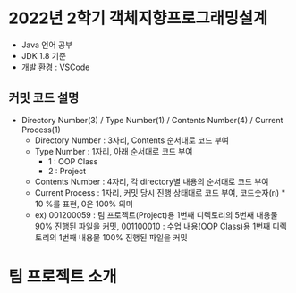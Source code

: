 # 2022년 2학기 객체지향프로그래밍설계
- Java 언어 공부
- JDK 1.8 기준
- 개발 환경 : VSCode

## 커밋 코드 설명
- Directory Number(3) / Type Number(1) / Contents Number(4) / Current Process(1)
    - Directory Number : 3자리, Contents 순서대로 코드 부여
    - Type Number : 1자리, 아래 순서대로 코드 부여
        - 1 : OOP Class
        - 2 : Project
    - Contents Number : 4자리, 각 directory별 내용의 순서대로 코드 부여
    - Current Process : 1자리, 커밋 당시 진행 상태대로 코드 부여, 코드숫자(n) * 10 %를 표현, 0은 100% 의미
    - ex) 001200059 : 팀 프로젝트(Project)용 1번째 디렉토리의 5번째 내용물 90% 진행된 파일을 커밋, 001100010 : 수업 내용(OOP Class)용 1번째 디렉토리의 1번째 내용물 100% 진행된 파일을 커밋

# 팀 프로젝트 소개
